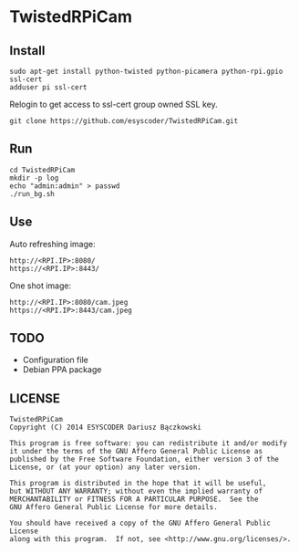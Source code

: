 TwistedRPiCam
=============

Install
-------

```
sudo apt-get install python-twisted python-picamera python-rpi.gpio ssl-cert
adduser pi ssl-cert
```

Relogin to get access to ssl-cert group owned SSL key.

```
git clone https://github.com/esyscoder/TwistedRPiCam.git
```

Run
---

```
cd TwistedRPiCam
mkdir -p log
echo "admin:admin" > passwd 
./run_bg.sh
```

Use
---

Auto refreshing image:
```
http://<RPI.IP>:8080/
https://<RPI.IP>:8443/
```

One shot image:
```
http://<RPI.IP>:8080/cam.jpeg
https://<RPI.IP>:8443/cam.jpeg
```

TODO
----

- Configuration file
- Debian PPA package

LICENSE
-------

    TwistedRPiCam
    Copyright (C) 2014 ESYSCODER Dariusz Bączkowski

    This program is free software: you can redistribute it and/or modify
    it under the terms of the GNU Affero General Public License as
    published by the Free Software Foundation, either version 3 of the
    License, or (at your option) any later version.

    This program is distributed in the hope that it will be useful,
    but WITHOUT ANY WARRANTY; without even the implied warranty of
    MERCHANTABILITY or FITNESS FOR A PARTICULAR PURPOSE.  See the
    GNU Affero General Public License for more details.

    You should have received a copy of the GNU Affero General Public License
    along with this program.  If not, see <http://www.gnu.org/licenses/>.

